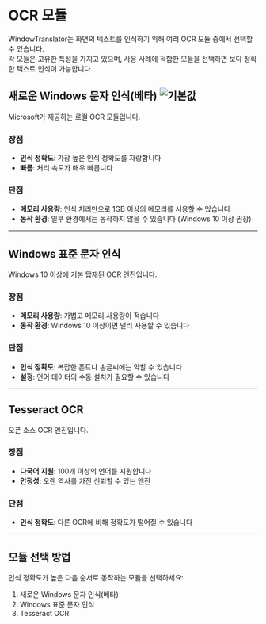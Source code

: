 # OCR 모듈

WindowTranslator는 화면의 텍스트를 인식하기 위해 여러 OCR 모듈 중에서 선택할 수 있습니다.  
각 모듈은 고유한 특성을 가지고 있으며, 사용 사례에 적합한 모듈을 선택하면 보다 정확한 텍스트 인식이 가능합니다.

## 새로운 Windows 문자 인식(베타) ![기본값](https://img.shields.io/badge/기본값-brightgreen)

Microsoft가 제공하는 로컬 OCR 모듈입니다.

### 장점
- **인식 정확도**: 가장 높은 인식 정확도를 자랑합니다
- **빠름**: 처리 속도가 매우 빠릅니다

### 단점
- **메모리 사용량**: 인식 처리만으로 1GB 이상의 메모리를 사용할 수 있습니다
- **동작 환경**: 일부 환경에서는 동작하지 않을 수 있습니다 (Windows 10 이상 권장)

---

## Windows 표준 문자 인식

Windows 10 이상에 기본 탑재된 OCR 엔진입니다.

### 장점
- **메모리 사용량**: 가볍고 메모리 사용량이 적습니다
- **동작 환경**: Windows 10 이상이면 널리 사용할 수 있습니다

### 단점
- **인식 정확도**: 복잡한 폰트나 손글씨에는 약할 수 있습니다
- **설정**: 언어 데이터의 수동 설치가 필요할 수 있습니다

---

## Tesseract OCR

오픈 소스 OCR 엔진입니다.

### 장점
- **다국어 지원**: 100개 이상의 언어를 지원합니다
- **안정성**: 오랜 역사를 가진 신뢰할 수 있는 엔진

### 단점
- **인식 정확도**: 다른 OCR에 비해 정확도가 떨어질 수 있습니다

---

## 모듈 선택 방법

인식 정확도가 높은 다음 순서로 동작하는 모듈을 선택하세요:

1. 새로운 Windows 문자 인식(베타)
2. Windows 표준 문자 인식
3. Tesseract OCR
